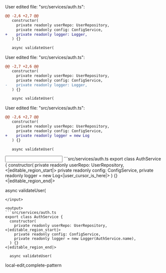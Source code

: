 <events>
User edited file: "src/services/auth.ts":

```diff
@@ -2,6 +2,7 @@
   constructor(
     private readonly userRepo: UserRepository,
     private readonly config: ConfigService,
+    private readonly logger: Logger,
   ) {}

   async validateUser(
```

User edited file: "src/services/auth.ts":

```diff
@@ -2,7 +2,6 @@
   constructor(
     private readonly userRepo: UserRepository,
     private readonly config: ConfigService,
-    private readonly logger: Logger,
   ) {}

   async validateUser(
```

User edited file: "src/services/auth.ts":

```diff
@@ -2,6 +2,7 @@
   constructor(
     private readonly userRepo: UserRepository,
     private readonly config: ConfigService,
+    private readonly logger = new Log
   ) {}

   async validateUser(
```
</events>

<input>
```src/services/auth.ts
export class AuthService {
  constructor(
    private readonly userRepo: UserRepository,
<|editable_region_start|>
    private readonly config: ConfigService,
    private readonly logger = new Log<|user_cursor_is_here|>
  ) {}
<|editable_region_end|>

  async validateUser(
```
</input>

<output>
```src/services/auth.ts
export class AuthService {
  constructor(
    private readonly userRepo: UserRepository,
<|editable_region_start|>
    private readonly config: ConfigService,
    private readonly logger = new Logger(AuthService.name),
  ) {}
<|editable_region_end|>

  async validateUser(
```
</output>

<labels>
local-edit,complete-pattern
</labels>
